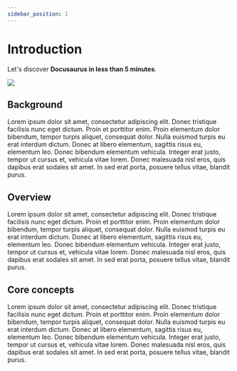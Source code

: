 ```yaml
---
sidebar_position: 1
---
```


# Introduction

Let's discover **Docusaurus in less than 5 minutes**.

![](/img/overview.png)

## Background

Lorem ipsum dolor sit amet, consectetur adipiscing elit. Donec tristique facilisis nunc eget dictum. Proin et porttitor enim. Proin elementum dolor bibendum, tempor turpis aliquet, consequat dolor. Nulla euismod turpis eu erat interdum dictum. Donec at libero elementum, sagittis risus eu, elementum leo. Donec bibendum elementum vehicula. Integer erat justo, tempor ut cursus et, vehicula vitae lorem. Donec malesuada nisl eros, quis dapibus erat sodales sit amet. In sed erat porta, posuere tellus vitae, blandit purus.

## Overview

Lorem ipsum dolor sit amet, consectetur adipiscing elit. Donec tristique facilisis nunc eget dictum. Proin et porttitor enim. Proin elementum dolor bibendum, tempor turpis aliquet, consequat dolor. Nulla euismod turpis eu erat interdum dictum. Donec at libero elementum, sagittis risus eu, elementum leo. Donec bibendum elementum vehicula. Integer erat justo, tempor ut cursus et, vehicula vitae lorem. Donec malesuada nisl eros, quis dapibus erat sodales sit amet. In sed erat porta, posuere tellus vitae, blandit purus.

## Core concepts

Lorem ipsum dolor sit amet, consectetur adipiscing elit. Donec tristique facilisis nunc eget dictum. Proin et porttitor enim. Proin elementum dolor bibendum, tempor turpis aliquet, consequat dolor. Nulla euismod turpis eu erat interdum dictum. Donec at libero elementum, sagittis risus eu, elementum leo. Donec bibendum elementum vehicula. Integer erat justo, tempor ut cursus et, vehicula vitae lorem. Donec malesuada nisl eros, quis dapibus erat sodales sit amet. In sed erat porta, posuere tellus vitae, blandit purus.